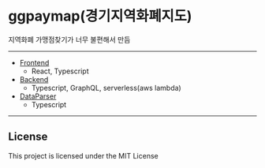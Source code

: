 # ggpaymap(경기지역화폐지도)

지역화폐 가맹점찾기가 너무 불편해서 만듬

---

- [Frontend](./frontend)
  - React, Typescript
- [Backend](https://github.com/stump26/GGMapPay-backend)
  - Typescript, GraphQL, serverless(aws lambda)
- [DataParser](./dataParser)
  - Typescript

---

## License

This project is licensed under the MIT License
